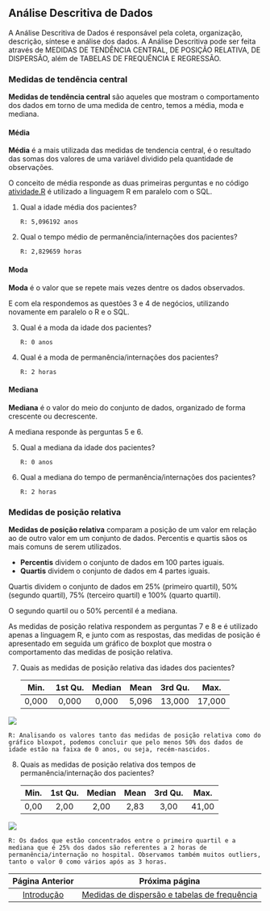 ## Análise Descritiva de Dados

  A Análise Descritiva de Dados é responsável pela coleta, organização, descrição, síntese e análise dos dados. A Análise Descritiva pode ser feita através de MEDIDAS DE TENDÊNCIA CENTRAL, DE POSIÇÃO RELATIVA, DE DISPERSÃO, além de TABELAS DE FREQUÊNCIA E REGRESSÃO.

### Medidas de tendência central

  **Medidas de tendência central** são aqueles que mostram o comportamento dos dados em torno de uma medida de centro, temos a média, moda e mediana.

#### Média

  **Média** é a mais utilizada das medidas de tendencia central, é o resultado das somas dos valores de uma variável dividido pela quantidade de observações.

  O conceito de média responde as duas primeiras perguntas e no código [atividade.R](https://github.com/NandesLima/analise-de-dados-com-r-e-sql/blob/main/codigos-dataset/atividade.R) é utilizado a linguagem R em paralelo com o SQL.

1. Qual a idade média dos pacientes?

       R: 5,096192 anos

2. Qual o tempo médio de permanência/internações dos pacientes?

       R: 2,829659 horas

#### Moda

  **Moda** é o valor que se repete mais vezes dentre os dados observados.

  E com ela respondemos as questões 3 e 4 de negócios, utilizando novamente em paralelo o R e o SQL.

3. Qual é a moda da idade dos pacientes?

       R: 0 anos

4. Qual é a moda de permanência/internações dos pacientes?

       R: 2 horas

#### Mediana

  **Mediana** é o valor do meio do conjunto de dados, organizado de forma crescente ou decrescente.

  A mediana responde às perguntas 5 e 6.

5. Qual a mediana da idade dos pacientes?

       R: 0 anos

6. Qual a mediana do tempo de permanência/internações dos pacientes?

       R: 2 horas

### Medidas de posição relativa

  **Medidas de posição relativa** comparam a posição de um valor em relação ao de outro valor em um conjunto de dados. Percentis e quartis sãos os mais comuns de serem utilizados.

- **Percentis** dividem o conjunto de dados em 100 partes iguais.
- **Quartis** dividem o conjunto de dados em 4 partes iguais.

Quartis dividem o conjunto de dados em 25% (primeiro quartil), 50% (segundo quartil), 75% (terceiro quartil) e 100% (quarto quartil).

O segundo quartil ou o 50% percentil é a mediana.

As medidas de posição relativa respondem as perguntas 7 e 8 e é utilizado apenas a linguagem R, e junto com as respostas, das medidas de posição é apresentado em seguida um gráfico de boxplot que mostra o comportamento das medidas de posição relativa.

7. Quais as medidas de posição relativa das idades dos pacientes?
   
   | Min.  | 1st Qu. | Median | Mean  | 3rd Qu. | Max.   |
   |:-----:|:-------:|:------:|:-----:|:-------:|:------:|
   | 0,000 | 0,000   | 0,000  | 5,096 | 13,000  | 17,000 |

![](https://github.com/NandesLima/analise-de-dados-com-r-e-sql/blob/main/imagens/boxplo-idades.png)
    
    R: Analisando os valores tanto das medidas de posição relativa como do gráfico bloxpot, podemos concluir que pelo menos 50% dos dados de idade estão na faixa de 0 anos, ou seja, recém-nascidos.

8. Quais as medidas de posição relativa dos tempos de permanência/internação dos pacientes?
   
   | Min. | 1st Qu. | Median | Mean | 3rd Qu. | Max.  |
   |:----:|:-------:|:------:|:----:|:-------:|:-----:|
   | 0,00 | 2,00    | 2,00   | 2,83 | 3,00    | 41,00 |

![](https://github.com/NandesLima/analise-de-dados-com-r-e-sql/blob/main/imagens/boxplot-tempo.png)
    
    R: Os dados que estão concentrados entre o primeiro quartil e a mediana que é 25% dos dados são referentes a 2 horas de permanência/internação no hospital. Observamos também muitos outliers, tanto o valor 0 como vários após as 3 horas.

| Página Anterior | Próxima página |
|:----------------------------------------------------------------------------------------------------:|:------------------------------------------------------------------------------------------------:|
| [Introdução](https://github.com/NandesLima/analise-de-dados-com-r-e-sql) | [Medidas de dispersão e tabelas de frequência](https://github.com/NandesLima/analise-de-dados-com-r-e-sql/tree/main/paginas/paginas/README.md) |

